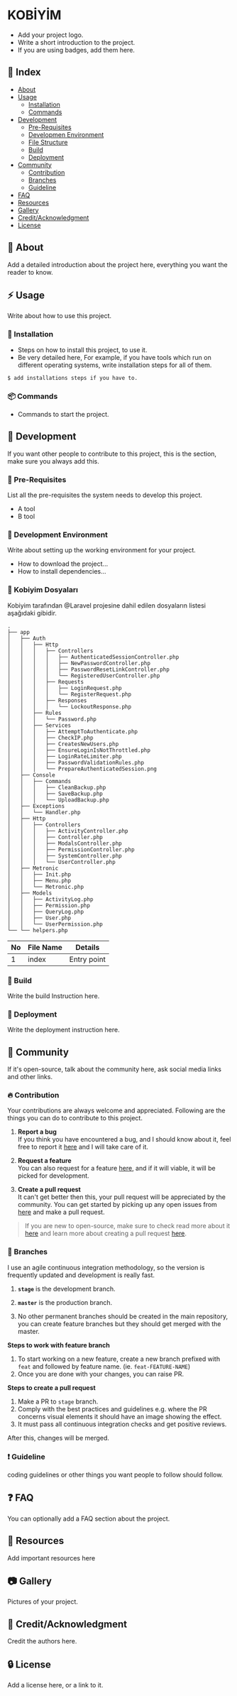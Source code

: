 # KOBİYİM
- Add your project logo.
- Write a short introduction to the project.
- If you are using badges, add them here.

## :ledger: Index

- [About](#beginner-about)
- [Usage](#zap-usage)
  - [Installation](#electric_plug-installation)
  - [Commands](#package-commands)
- [Development](#wrench-development)
  - [Pre-Requisites](#notebook-pre-requisites)
  - [Developmen Environment](#nut_and_bolt-development-environment)
  - [File Structure](#file_folder-file-structure)
  - [Build](#hammer-build)  
  - [Deployment](#rocket-deployment)  
- [Community](#cherry_blossom-community)
  - [Contribution](#fire-contribution)
  - [Branches](#cactus-branches)
  - [Guideline](#exclamation-guideline)  
- [FAQ](#question-faq)
- [Resources](#page_facing_up-resources)
- [Gallery](#camera-gallery)
- [Credit/Acknowledgment](#star2-creditacknowledgment)
- [License](#lock-license)

##  :beginner: About
Add a detailed introduction about the project here, everything you want the reader to know.

## :zap: Usage
Write about how to use this project.

###  :electric_plug: Installation
- Steps on how to install this project, to use it.
- Be very detailed here, For example, if you have tools which run on different operating systems, write installation steps for all of them.

```
$ add installations steps if you have to.
```

###  :package: Commands
- Commands to start the project.

##  :wrench: Development
If you want other people to contribute to this project, this is the section, make sure you always add this.

### :notebook: Pre-Requisites
List all the pre-requisites the system needs to develop this project.
- A tool
- B tool

###  :nut_and_bolt: Development Environment
Write about setting up the working environment for your project.
- How to download the project...
- How to install dependencies...


###  :file_folder: Kobiyim Dosyaları
Kobiyim tarafından @Laravel projesine dahil edilen dosyaların listesi aşağıdaki gibidir.

```
.
├── app
│   ├── Auth
│   │   ├── Http
│   │   │   ├── Controllers
│   │   │   │   ├── AuthenticatedSessionController.php
│   │   │   │   ├── NewPasswordController.php
│   │   │   │   ├── PasswordResetLinkController.php
│   │   │   │   └── RegisteredUserController.php
│   │   │   ├── Requests
│   │   │   │   ├── LoginRequest.php
│   │   │   │   └── RegisterRequest.php
│   │   │   ├── Responses
│   │   │   │   └── LockoutResponse.php
│   │   ├── Rules
│   │   │   └── Password.php
│   │   ├── Services
│   │   │   ├── AttemptToAuthenticate.php
│   │   │   ├── CheckIP.php
│   │   │   ├── CreatesNewUsers.php
│   │   │   ├── EnsureLoginIsNotThrottled.php
│   │   │   ├── LoginRateLimiter.php
│   │   │   ├── PasswordValidationRules.php
│   │   │   └── PrepareAuthenticatedSession.png
│   ├── Console
│   │   ├── Commands
│   │   │   ├── CleanBackup.php
│   │   │   ├── SaveBackup.php
│   │   │   └── UploadBackup.php
│   ├── Exceptions
│   │   └── Handler.php
│   ├── Http
│   │   ├── Controllers
│   │   │   ├── ActivityController.php
│   │   │   ├── Controller.php
│   │   │   ├── ModalsController.php
│   │   │   ├── PermissionController.php
│   │   │   ├── SystemController.php
│   │   │   └── UserController.php
│   ├── Metronic
│   │   ├── Init.php
│   │   ├── Menu.php
│   │   └── Metronic.php
│   ├── Models
│   │   ├── ActivityLog.php
│   │   ├── Permission.php
│   │   ├── QueryLog.php
│   │   ├── User.php
│   │   └── UserPermission.php
└── └── helpers.php
```

| No | File Name | Details 
|----|------------|-------|
| 1  | index | Entry point

###  :hammer: Build
Write the build Instruction here.

### :rocket: Deployment
Write the deployment instruction here.

## :cherry_blossom: Community

If it's open-source, talk about the community here, ask social media links and other links.

 ###  :fire: Contribution

 Your contributions are always welcome and appreciated. Following are the things you can do to contribute to this project.

 1. **Report a bug** <br>
 If you think you have encountered a bug, and I should know about it, feel free to report it [here]() and I will take care of it.

 2. **Request a feature** <br>
 You can also request for a feature [here](), and if it will viable, it will be picked for development.  

 3. **Create a pull request** <br>
 It can't get better then this, your pull request will be appreciated by the community. You can get started by picking up any open issues from [here]() and make a pull request.

 > If you are new to open-source, make sure to check read more about it [here](https://www.digitalocean.com/community/tutorial_series/an-introduction-to-open-source) and learn more about creating a pull request [here](https://www.digitalocean.com/community/tutorials/how-to-create-a-pull-request-on-github).


 ### :cactus: Branches

 I use an agile continuous integration methodology, so the version is frequently updated and development is really fast.

1. **`stage`** is the development branch.

2. **`master`** is the production branch.

3. No other permanent branches should be created in the main repository, you can create feature branches but they should get merged with the master.

**Steps to work with feature branch**

1. To start working on a new feature, create a new branch prefixed with `feat` and followed by feature name. (ie. `feat-FEATURE-NAME`)
2. Once you are done with your changes, you can raise PR.

**Steps to create a pull request**

1. Make a PR to `stage` branch.
2. Comply with the best practices and guidelines e.g. where the PR concerns visual elements it should have an image showing the effect.
3. It must pass all continuous integration checks and get positive reviews.

After this, changes will be merged.


### :exclamation: Guideline
coding guidelines or other things you want people to follow should follow.


## :question: FAQ
You can optionally add a FAQ section about the project.

##  :page_facing_up: Resources
Add important resources here

##  :camera: Gallery
Pictures of your project.

## :star2: Credit/Acknowledgment
Credit the authors here.

##  :lock: License
Add a license here, or a link to it.